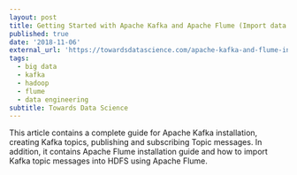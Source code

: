 ```yaml
---
layout: post
title: Getting Started with Apache Kafka and Apache Flume (Import data to HDFS)
published: true
date: '2018-11-06'
external_url: 'https://towardsdatascience.com/apache-kafka-and-flume-installation-guide-import-data-from-kafka-to-hdfs-c908b0df034c'
tags:
  - big data
  - kafka
  - hadoop
  - flume
  - data engineering
subtitle: Towards Data Science
---
```

This article contains a complete guide for Apache Kafka installation, creating Kafka topics, publishing and subscribing Topic messages. In addition, it contains Apache Flume installation guide and how to import Kafka topic messages into HDFS using Apache Flume.
